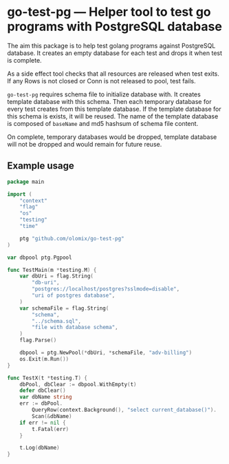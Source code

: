# go-test-pg — Helper tool to test go programs with PostgreSQL database

The aim this package is to help test golang programs against PostgreSQL
database. It creates an empty database for each test and drops it when test
is complete.

As a side effect tool checks that all resources are released when test exits.
If any Rows is not closed or Conn is not released to pool, test fails.

`go-test-pg` requires schema file to initialize database with. It creates
template database with this schema. Then each temporary database for every test
creates from this template database. If the template database for this
schema is exists, it will be reused. The name of the template database 
is composed of `baseName` and md5 hashsum of schema file content. 

On complete, temporary databases would be dropped, template database will not
be dropped and would remain for future reuse.


## Example usage

```go
package main

import (
	"context"
	"flag"
	"os"
	"testing"
	"time"

	ptg "github.com/olomix/go-test-pg"
)

var dbpool ptg.Pgpool

func TestMain(m *testing.M) {
    var dbUri = flag.String(
        "db-uri",
        "postgres://localhost/postgres?sslmode=disable",
        "uri of postgres database",
    )
    var schemaFile = flag.String(
        "schema",
        "../schema.sql",
        "file with database schema",
    )
    flag.Parse()

    dbpool = ptg.NewPool(*dbUri, *schemaFile, "adv-billing")
    os.Exit(m.Run())
}

func TestX(t *testing.T) {
    dbPool, dbClear := dbpool.WithEmpty(t)
    defer dbClear()
    var dbName string
    err := dbPool.
        QueryRow(context.Background(), "select current_database()").
        Scan(&dbName)
    if err != nil {
        t.Fatal(err)
    }

    t.Log(dbName)
}
```
